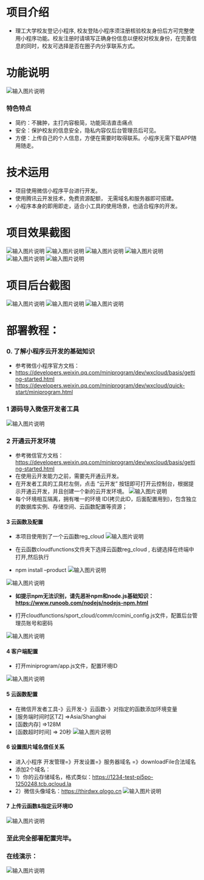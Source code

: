  


# 项目介绍


- 理工大学校友登记小程序, 校友登陆小程序须注册核验校友身份后方可完整使用小程序功能。校友注册时请填写正确身份信息以便校对校友身份，在完善信息的同时，校友可选择是否在圈子内分享联系方式。

# 功能说明
![输入图片说明](https://images.gitee.com/uploads/images/2021/0811/232035_9d7ddf06_9240987.gif "func导图1 (2).gif")

### 特色特点
 
- 简约：不臃肿，主打内容极简，功能简洁直击痛点
- 安全：保护校友的信息安全，隐私内容仅后台管理员后可见。
- 方便：上传自己的个人信息，方便在需要时取得联系。小程序无需下载APP随用随走。


# 技术运用

- 项目使用微信小程序平台进行开发。
- 使用腾讯云开发技术，免费资源配额，	无需域名和服务器即可搭建。
- 小程序本身的即用即走，适合小工具的使用场景，也适合程序的开发。

# 项目效果截图
![输入图片说明](https://images.gitee.com/uploads/images/2021/0811/232056_48f31e74_9240987.png "微信图片_20210811225606.png")
![输入图片说明](https://images.gitee.com/uploads/images/2021/0811/232105_d1d7cd20_9240987.png "微信图片_20210811225626.png")
![输入图片说明](https://images.gitee.com/uploads/images/2021/0811/232116_f278b8af_9240987.png "微信图片_20210811225643.png")
![输入图片说明](https://images.gitee.com/uploads/images/2021/0811/232126_88c21bfc_9240987.png "微信图片_20210811225640.png")  
![输入图片说明](https://images.gitee.com/uploads/images/2021/0811/232134_3e5b1cae_9240987.png "微信图片_20210811225638.png")
 ![输入图片说明](https://images.gitee.com/uploads/images/2021/0811/232229_a44d6e86_9240987.png "微信图片_20210811225638.png")

# 项目后台截图
![输入图片说明](https://images.gitee.com/uploads/images/2021/0811/232238_78252824_9240987.png "微信图片_20210811225702.png")
![输入图片说明](https://images.gitee.com/uploads/images/2021/0811/232256_945dfdc7_9240987.png "微信图片_20210811225629.png")
![输入图片说明](https://images.gitee.com/uploads/images/2021/0811/232308_24f19ffc_9240987.png "微信图片_20210811225632.png")

# 部署教程：
### 0. 了解小程序云开发的基础知识
-  参考微信小程序官方文档：
- https://developers.weixin.qq.com/miniprogram/dev/wxcloud/basis/getting-started.html
- https://developers.weixin.qq.com/miniprogram/dev/wxcloud/quick-start/miniprogram.html

### 1 源码导入微信开发者工具
![输入图片说明](https://images.gitee.com/uploads/images/2021/0811/232342_af110aec_9240987.png "导入.png")
  

 

### 2 开通云开发环境
 -  参考微信官方文档：https://developers.weixin.qq.com/miniprogram/dev/wxcloud/basis/getting-started.html
- 在使用云开发能力之前，需要先开通云开发。 
- 在开发者工具的工具栏左侧，点击 “云开发” 按钮即可打开云控制台，根据提示开通云开发，并且创建一个新的云开发环境。
![输入图片说明](https://images.gitee.com/uploads/images/2021/0811/232537_8a27b61c_9240987.png "云开发开通环境.png")
- 每个环境相互隔离，拥有唯一的环境 ID(拷贝此ID，后面配置用到)，包含独立的数据库实例、存储空间、云函数配置等资源；
 

#### 3 云函数及配置
- 本项目使用到了一个云函数reg_cloud
![输入图片说明](https://images.gitee.com/uploads/images/2021/0811/232556_f00b3f17_9240987.png "云函数出示0.png")


- 在云函数cloudfunctions文件夹下选择云函数reg_cloud , 右键选择在终端中打开,然后执行 
- npm install –product
![输入图片说明](https://images.gitee.com/uploads/images/2021/0811/232701_836c8850_9240987.png "云函数初始化1.png") 

![输入图片说明](https://images.gitee.com/uploads/images/2021/0811/232711_58121526_9240987.png "云函数初始化.png")

-  **如提示npm无法识别，请先恶补npm和node.js基础知识：https://www.runoob.com/nodejs/nodejs-npm.html** 
 

- 打开cloudfunctions/sport_cloud/comm/ccmini_config.js文件，配置后台管理员账号和密码

 ![输入图片说明](https://images.gitee.com/uploads/images/2021/0911/150146_a9af88e5_9240987.png "设置管理员账号.png")


 


#### 4  客户端配置
- 打开miniprogram/app.js文件，配置环境ID

 ![输入图片说明](https://images.gitee.com/uploads/images/2021/0811/232832_6053aae0_9240987.png "客户端配置.png")


#### 5  云函数配置
- 在微信开发者工具-》云开发-》云函数-》对指定的函数添加环境变量 
- [服务端时间时区TZ] =>Asia/Shanghai
- [函数内存] =>128M   
- [函数超时时间] => 20秒
![输入图片说明](https://images.gitee.com/uploads/images/2021/0811/233416_4497ac7b_9240987.png "云函数配置参数.png")

 

#### 6  设置图片域名信任关系
- 进入小程序 开发管理=》开发设置=》服务器域名 =》downloadFile合法域名	
- 添加2个域名：
- 1）你的云存储域名，格式类似：https://1234-test-pi5po-1250248.tcb.qcloud.la
- 2）微信头像域名：https://thirdwx.qlogo.cn 
![输入图片说明](https://images.gitee.com/uploads/images/2021/0811/233716_fccfac0e_9240987.png "业务域名.png")

#### 7  上传云函数&指定云环境ID
![输入图片说明](https://images.gitee.com/uploads/images/2021/0811/235027_bcc3d94b_9240987.png "上传.png")

### 至此完全部署配置完毕。

### 在线演示：
 
![输入图片说明](https://images.gitee.com/uploads/images/2021/0811/233918_96b29222_9240987.jpeg "Free版-QR.jpg")
 

 


